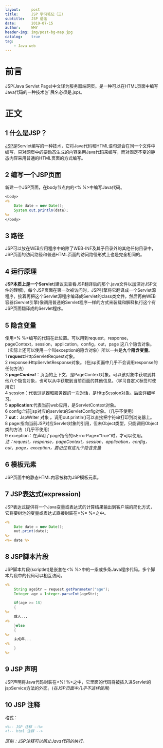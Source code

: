 ```yaml
---
layout:     post
title:      JSP 学习笔记（三）
subtitle:   JSP 语法
date:       2019-07-15
author:     WHY
header-img: img/post-bg-map.jpg
catalog:    true
tag:
    - Java web
---
```


# 前言
JSP(Java Servlet Page)中文译为服务器端网页。是一种可以在HTML页面中编写Java代码的一种技术(扩展名必须是.jsp)。
# 正文
## 1 什么是JSP？
[JSP](https://www.oracle.com/technetwork/java/javaee/jsp/index.html)是Servlet编写的一种技术，它将Java代码和HTML语句混合在同一个文件中编写，只对网页中的要动态生成的内容采用Java代码来编写，而对固定不变的静态内容采用普通的HTML页面的方式编写。
## 2 编写一个JSP页面
新建一个JSP页面，在body节点内的<% %>中编写Java代码。
```jsp
<body>
<%
    Date date = new Date();
    System.out.println(date);
%>
</body>
```
## 3 路径
JSP可以放在WEB应用程序中的除了WEB-INF及其子目录外的其他任何目录中，JSP页面的访问路径和普通HTML页面的访问路径形式上也是完全相同的。
## 4 运行原理
**JSP本质上是一个Servlet**(建议去查看JSP翻译后的那个.java文件以加深对JSP文件的理解)，每个JSP页面在第一次被访问时，JSP引擎将它翻译成一个Servlet源程序，接着再把这个Servlet源程序编译成Servlet的class类文件。然后再由WEB容器(Servlet引擎)像调用普通的Servlet程序一样的方式来装载和解释执行这个有JSP页面翻译成的Servlet程序。
## 5 隐含变量
使用<% %>编写的代码在此位置。可以用到request，response，pageContext，session，application，config，out，page
这八个隐含对象。（实际上还可以使用一个叫exception的隐含对象）所以一共是**九个隐含变量**。<br>
1 **request**:HttpServletRequest对象。<br>
2 response:HttpServletResponse对象。（在jsp页面中几乎不会调用response的任何方法）<br>
3 _**pageContext**_：页面的上下文，是PageContext对象。可以该对象中获取到其他八个隐含对象，也可以从中获取到当前页面的其他信息。（学习自定义标签时使用它） <br>
4 session：代表浏览器和服务器的一次对话，是HttpSession对象。后面详细学习。<br>
5 **application**:代表当前web应用，是ServletContext对象。<br>
6 config:当前jsp对应的servlet的ServletConfig对象。（几乎不使用）<br>
7 **out**：JspWriter 对象 。调用out.println()可以直接把字符串打印到浏览器上。<br>
8 page:指向当前JSP对应Servlet对象的引用，但未Object类型，只能调用Object类的方法（几乎不使用）<br>
9 exception：在声明了page指令的isErrorPage="true"时，才可以使用。<br>
_注：request，response，pageContext，session，application，config，out，page，exception，要记住有这九个隐含变量_
## 6 模板元素
JSP页面中的静态HTML内容被称为JSP模板元素。
## 7 JSP表达式(expression)
JSP表达式提供将一个Java变量或表达式的计算结果输出到客户端的简化方式，它将要树池的变量或表达式直接封装在<%= %>之中。
```jsp
<%
    Date date = new Date();
    out.print(date);
%>
<%= date %>
```
## 8 JSP脚本片段
JSP脚本片段(scriptlet)是嵌套在<% %>中的一条或多条Java程序代码。多个脚本片段中的代码可以相互访问。
```jsp
<%
    String ageStr = request.getParameter("age");
	Integer age = Integer.parseInt(ageStr);
		
	if(age >= 18)
	{
%>
	成人...
<%
	}else
	{
%>
	未成年...
<%
	}
%>
```
## 9 JSP 声明
JSP声明将Java代码封装在<%! %>之中，它里面的代码将被插入进Servlet的jspService方法的外面。(_在JSP页面中几乎不这样使用_)
## 10 JSP 注释
格式：
```jsp
<%-- JSP 注释 --%> 
<!-- html 注释 --> 
```
_区别：JSP注释可以阻止Java代码的执行。_

